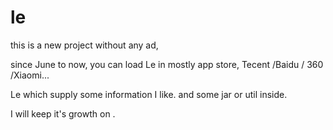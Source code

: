 # le
this is a new project without any ad,

since June to now, you can load Le in mostly app store, Tecent /Baidu / 360 /Xiaomi... 

Le which supply some information I like. and some jar or util inside.

I will keep it's growth on .
